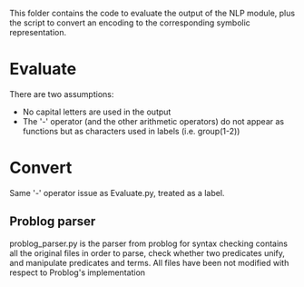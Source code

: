 This folder contains the code to evaluate the output of the NLP module, plus the script to convert an encoding to the corresponding symbolic representation.

# Evaluate

There are two assumptions:

- No capital letters are used in the output
- The '-' operator (and the other arithmetic operators) do not appear as functions but as characters used in labels (i.e. group(1-2))

# Convert

Same '-' operator issue as Evaluate.py, treated as a label.

## Problog parser

problog_parser.py is the parser from problog for syntax checking
contains all the original files in order to parse, check whether two predicates unify, and manipulate predicates and terms.
All files have been not modified with respect to Problog's implementation


